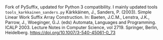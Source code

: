Fork of PySuffix, updated for Python 3 compatibility.
I mainly updated tools `tools_karkkainen_sanders.py`
Kärkkäinen, J., Sanders, P. (2003). Simple Linear Work Suffix Array Construction. In: Baeten, J.C.M., Lenstra, J.K., Parrow, J., Woeginger, G.J. (eds) Automata, Languages and Programming. ICALP 2003. Lecture Notes in Computer Science, vol 2719. Springer, Berlin, Heidelberg. https://doi.org/10.1007/3-540-45061-0_73
